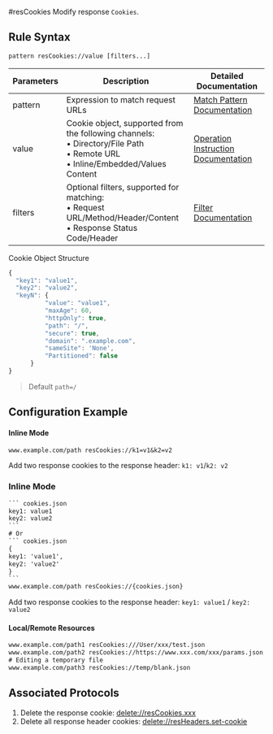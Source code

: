 #resCookies
Modify response `Cookies`.

## Rule Syntax
``` txt
pattern resCookies://value [filters...]
```

| Parameters | Description | Detailed Documentation |
| ------- | ------------------------------------------------------------ | ------------------------- |
| pattern | Expression to match request URLs | [Match Pattern Documentation](./pattern) |
| value | Cookie object, supported from the following channels:<br/>• Directory/File Path<br/>• Remote URL<br/>• Inline/Embedded/Values Content | [Operation Instruction Documentation](./operation) |
| filters | Optional filters, supported for matching:<br/>• Request URL/Method/Header/Content<br/>• Response Status Code/Header | [Filter Documentation](./filters) |

Cookie Object Structure
``` js
{
  "key1": "value1",
  "key2": "value2",
  "keyN": {
          "value": "value1",
          "maxAge": 60,
          "httpOnly": true,
          "path": "/",
          "secure": true,
          "domain": ".example.com",
          "sameSite": 'None',
          "Partitioned": false
      }
}
```
> Default `path=/`

## Configuration Example
#### Inline Mode
```` txt
www.example.com/path resCookies://k1=v1&k2=v2
````
Add two response cookies to the response header: `k1: v1`/`k2: v2`

### Inline Mode
```` txt
``` cookies.json
key1: value1
key2: value2
```
# Or
``` cookies.json
{
key1: 'value1',
key2: 'value2'
}
```
www.example.com/path resCookies://{cookies.json}
````
Add two response cookies to the response header: `key1: value1` / `key2: value2`

#### Local/Remote Resources

```` txt
www.example.com/path1 resCookies:///User/xxx/test.json
www.example.com/path2 resCookies://https://www.xxx.com/xxx/params.json
# Editing a temporary file
www.example.com/path3 resCookies://temp/blank.json
````

## Associated Protocols
1. Delete the response cookie: [delete://resCookies.xxx](./delete)
2. Delete all response header cookies: [delete://resHeaders.set-cookie](./delete)

